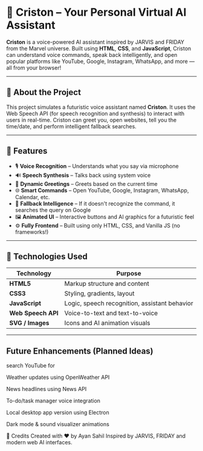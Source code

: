# 🤖 Criston – Your Personal Virtual AI Assistant

**Criston** is a voice-powered AI assistant inspired by JARVIS and FRIDAY from the Marvel universe. Built using **HTML**, **CSS**, and **JavaScript**, Criston can understand voice commands, speak back intelligently, and open popular platforms like YouTube, Google, Instagram, WhatsApp, and more — all from your browser!

---

## 🧠 About the Project

This project simulates a futuristic voice assistant named **Criston**. It uses the Web Speech API (for speech recognition and synthesis) to interact with users in real-time. Criston can greet you, open websites, tell you the time/date, and perform intelligent fallback searches.

---

## 🚀 Features

- 🎙️ **Voice Recognition** – Understands what you say via microphone
- 🔊 **Speech Synthesis** – Talks back using system voice
- 👋 **Dynamic Greetings** – Greets based on the current time
- 🌐 **Smart Commands** – Open YouTube, Google, Instagram, WhatsApp, Calendar, etc.
- 🧠 **Fallback Intelligence** – If it doesn't recognize the command, it searches the query on Google
- 🖼️ **Animated UI** – Interactive buttons and AI graphics for a futuristic feel
- ⚙️ **Fully Frontend** – Built using only HTML, CSS, and Vanilla JS (no frameworks!)

---

## 📂 Technologies Used

| Technology | Purpose |
|------------|---------|
| **HTML5**  | Markup structure and content |
| **CSS3**   | Styling, gradients, layout |
| **JavaScript** | Logic, speech recognition, assistant behavior |
| **Web Speech API** | Voice-to-text and text-to-voice |
| **SVG / Images** | Icons and AI animation visuals |

---

## Future Enhancements (Planned Ideas)
search YouTube for <query>

Weather updates using OpenWeather API

News headlines using News API

To-do/task manager voice integration

Local desktop app version using Electron

Dark mode & sound visualizer animations



🙌 Credits
Created with ❤️ by Ayan Sahil
Inspired by JARVIS, FRIDAY and modern web AI interfaces.